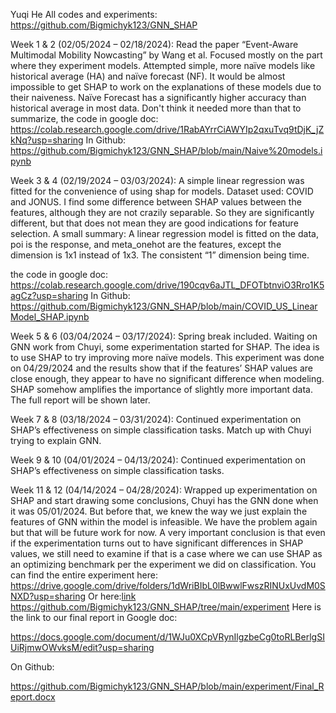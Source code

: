 Yuqi He
All codes and experiments:
https://github.com/Bigmichyk123/GNN_SHAP 

Week 1 & 2 (02/05/2024 – 02/18/2024):
Read the paper “Event-Aware Multimodal Mobility Nowcasting” by Wang et al. Focused mostly on the part where they experiment models.
Attempted simple, more naïve models like historical average (HA) and naïve forecast (NF). It would be almost impossible to get SHAP to work on the explanations of these models due to their naiveness. Naïve Forecast has a significantly higher accuracy than historical average in most data.
Don't think it needed more than that to summarize, the code in google doc: https://colab.research.google.com/drive/1RabAYrrCiAWYIp2qxuTvq9tDjK_jZkNq?usp=sharing 
In Github:
https://github.com/Bigmichyk123/GNN_SHAP/blob/main/Naive%20models.ipynb 
 
Week 3 & 4 (02/19/2024 – 03/03/2024):
A simple linear regression was fitted for the convenience of using shap for models. Dataset used: COVID and JONUS. I find some difference between SHAP values between the features, although they are not crazily separable. So they are significantly different, but that does not mean they are good indications for feature selection.
A small summary:
A linear regression model is fitted on the data, poi is the response, and meta_onehot are the features, except the dimension is 1x1 instead of 1x3. The consistent “1” dimension being time.

the code in google doc: https://colab.research.google.com/drive/190cqv6aJTL_DFOTbtnviO3Rro1K5agCz?usp=sharing 
In Github:
https://github.com/Bigmichyk123/GNN_SHAP/blob/main/COVID_US_LinearModel_SHAP.ipynb 
 
Week 5 & 6 (03/04/2024 – 03/17/2024): Spring break included.
Waiting on GNN work from Chuyi, some experimentation started for SHAP. The idea is to use SHAP to try improving more naïve models. This experiment was done on 04/29/2024 and the results show that if the features’ SHAP values are close enough, they appear to have no significant difference when modeling. SHAP somehow amplifies the importance of slightly more important data. The full report will be shown later.
 
Week 7 & 8 (03/18/2024 – 03/31/2024):
Continued experimentation on SHAP’s effectiveness on simple classification tasks.
Match up with Chuyi trying to explain GNN.
 
Week 9 & 10 (04/01/2024 – 04/13/2024):
Continued experimentation on SHAP’s effectiveness on simple classification tasks.
 
 
Week 11 & 12 (04/14/2024 – 04/28/2024):
Wrapped up experimentation on SHAP and start drawing some conclusions, Chuyi has the GNN done when it was 05/01/2024. But before that, we knew the way we just explain the features of GNN within the model is infeasible. We have the problem again but that will be future work for now.
A very important conclusion is that even if the experimentation turns out to have significant differences in SHAP values, we still need to examine if that is a case where we can use SHAP as an optimizing benchmark per the experiment we did on classification.
You can find the entire experiment here:
https://drive.google.com/drive/folders/1dWriBIbL0lBwwlFwszRINUxUvdM0SNXD?usp=sharing 
Or here:[link]([doc:linking-to-pages#anchor-links](https://github.com/Bigmichyk123/GNN_SHAP/tree/main/experiment))
https://github.com/Bigmichyk123/GNN_SHAP/tree/main/experiment 
Here is the link to our final report in Google doc:

https://docs.google.com/document/d/1WJu0XCpVRynIlgzbeCg0toRLBerlgSIUiRjmwOWvksM/edit?usp=sharing 

On Github:

https://github.com/Bigmichyk123/GNN_SHAP/blob/main/experiment/Final_Report.docx 
